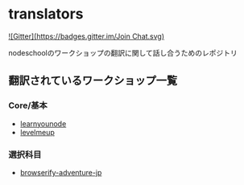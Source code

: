 # translators

[![Gitter](https://badges.gitter.im/Join Chat.svg)](https://gitter.im/nodeschool/nodeschool-japan?utm_source=badge&utm_medium=badge&utm_campaign=pr-badge&utm_content=badge)


nodeschoolのワークショップの翻訳に関して話し合うためのレポジトリ

## 翻訳されているワークショップ一覧

### Core/基本

- [learnyounode](https://github.com/maxogden/learnyounode-jp)
- [levelmeup](https://github.com/maxogden/levelmeup-jp)

### 選択科目

- [browserify-adventure-jp](https://github.com/maxogden/browserify-adventure-jp)
